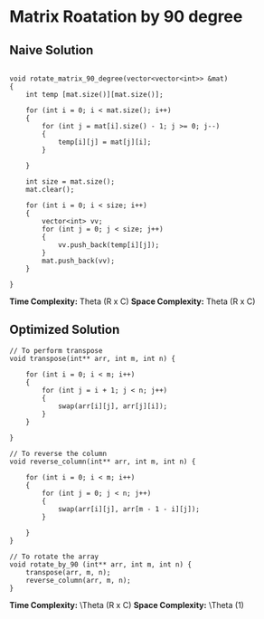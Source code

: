 # Matrix Roatation by 90 degree

## Naive Solution

```

void rotate_matrix_90_degree(vector<vector<int>> &mat)
{   
    int temp [mat.size()][mat.size()];

    for (int i = 0; i < mat.size(); i++)
    {   
        for (int j = mat[i].size() - 1; j >= 0; j--)
        {
            temp[i][j] = mat[j][i];
        }
        
    }

    int size = mat.size();
    mat.clear();

    for (int i = 0; i < size; i++)
    {   
        vector<int> vv;
        for (int j = 0; j < size; j++)
        {
            vv.push_back(temp[i][j]);
        }
        mat.push_back(vv);
    }
    
}

```

__Time Complexity:__ Theta (R x C)
__Space Complexity:__ Theta (R x C)


## Optimized Solution

```
// To perform transpose
void transpose(int** arr, int m, int n) {

    for (int i = 0; i < m; i++)
    {
        for (int j = i + 1; j < n; j++)
        {
            swap(arr[i][j], arr[j][i]);
        }   
    }
    
}

// To reverse the column
void reverse_column(int** arr, int m, int n) {

    for (int i = 0; i < m; i++)
    {
        for (int j = 0; j < n; j++)
        {
            swap(arr[i][j], arr[m - 1 - i][j]);
        }
        
    }
}

// To rotate the array
void rotate_by_90 (int** arr, int m, int n) {
    transpose(arr, m, n);
    reverse_column(arr, m, n);
}

```

__Time Complexity:__ \Theta (R x C)
__Space Complexity:__ \Theta (1)